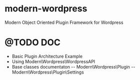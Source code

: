 # modern-wordpress
Modern Object Oriented Plugin Framework for Wordpress

# @TODO DOC

* Basic Plugin Architecture Example
* Using Modern\Wordpress\WordpressAPI
* Base classes documentaton
  -- Modern\Wordpress\Plugin
  -- Modern\Wordpress\Plugin\Settings